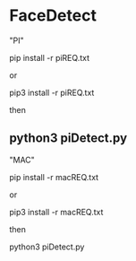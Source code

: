# FaceDetect


"PI"

pip install -r piREQ.txt 

or 

pip3 install -r piREQ.txt 

then

python3 piDetect.py
-----------------------------

"MAC"

pip install -r macREQ.txt 

or 

pip3 install -r macREQ.txt 

then 

python3 piDetect.py

